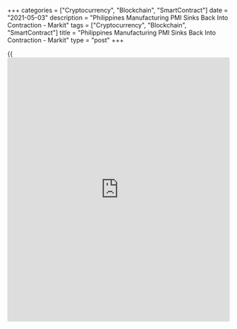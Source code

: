 +++
categories = ["Cryptocurrency", "Blockchain", "SmartContract"]
date = "2021-05-03"
description = "Philippines Manufacturing PMI Sinks Back Into Contraction - Markit"
tags = ["Cryptocurrency", "Blockchain", "SmartContract"]
title = "Philippines Manufacturing PMI Sinks Back Into Contraction - Markit"
type = "post"
+++

{{<iframe id="large-banner" src="https://www.bounty.group/#slide=18.0" width="100%" height="600" scrolling="no" style="border: 0px solid rgb(216, 221, 230); border-radius: 3px;">}}

The manufacturing sector in the Philippines fell back into contraction
territory in April, the latest survey from Markit Economics revealed on
Monday with a manufacturing PMI score of 49.0.

That's down from 52.2 in March and it moves beneath the boom-or-bust
line of 50 that separates expansion from contraction.

Manufacturers in the Philippines highlighted a steep decline in output
at the start of the quarter, which was largely attributed to enhanced
community quarantine measures.

As a result of tightening lockdown measures, many clients suspended
their operations with demand faltering for the first time since December
2020. Domestic demand was especially subdued with the rate of reduction
among the sharpest in the series.

Firms scaled back on their hiring efforts during the month with a weak
demand environment and voluntary resignations often mentioned as driving
the decline in employment.

For comments and feedback [contact](https://www.playgroundfx.com/contact/): editorial@rtt[news](https://www.letsplayfx.com/blog/forex-news-website/).com

[Economic News][1]

 **What parts of the world are seeing the best (and worst) economic
performances lately? Click[here][2] to check out our [Econ Scorecard][2]
and find out! See up-to-the-moment [ranking](https://www.playgroundfx.com/blog/crypto-exchange-ranking/)s for the best and worst
performers in [GDP][2], [unemployment rate][3], [inflation][4] and much
more.**

   1. www.rtt[news](https://www.letsplayfx.com/blog/forex-news-website/).com/Content/EconomicNews.aspx
   2. www.rtt[news](https://www.letsplayfx.com/blog/forex-news-website/).com/economic-scorecard/world-rank/GDP/highest-performance.aspx
   3. www.rtt[news](https://www.letsplayfx.com/blog/forex-news-website/).com/economic-scorecard/world-rank/unemployment-rate/lowest-performance.aspx
   4. www.rtt[news](https://www.letsplayfx.com/blog/forex-news-website/).com/economic-scorecard/world-rank/CPI/highest-performance.aspx